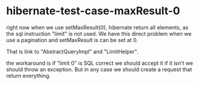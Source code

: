 # hibernate-test-case-maxResult-0


right now when we use setMaxResult(0), hibernate return all elements, as the sql instruction "limit" is not used.
We have this direct problem when we use a pagination and setMaxResult is can be set at 0.

That is link to "AbstractQueryImpl" and "LimitHelper".

the workaround is if "limit 0" is SQL correct we should accept it 
if it isn't we should throw an exception.
But in any case we should create a request that return everything.

